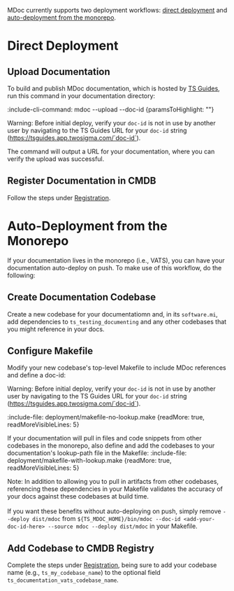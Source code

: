MDoc currently supports two deployment workflows: [direct deployment](deployment/workflows#direct-deployment) and [auto-deployment from the monorepo](deployment/workflows#auto-deployment-from-the-monorepo).

# Direct Deployment

## Upload Documentation

To build and publish MDoc documentation, which is hosted by [TS Guides](deployment/TS-guides), run this command in your documentation directory:

:include-cli-command: mdoc --upload --doc-id <your-doc-id> {paramsToHighlight: "<your-doc-id>"}

Warning: Before initial deploy, verify your `doc-id` is not in use by another user by  navigating to the TS Guides URL for your `doc-id` string (https://tsguides.app.twosigma.com/`doc-id`).

The command will output a URL for your documentation, where you can verify the upload was successful.

## Register Documentation in CMDB
 Follow the steps under [Registration](deployment/registration).

# Auto-Deployment from the Monorepo

If your documentation lives in the monorepo (i.e., VATS), you can have your documentation auto-deploy on push. To make use of this workflow, do the following:

## Create Documentation Codebase

Create a new codebase for your documentatiomn and, in its `software.mi`, add dependencies to `ts_testing_documenting` and any other codebases that you might reference in your docs.

## Configure Makefile

Modify your new codebase's top-level Makefile to include MDoc references and define a doc-id:

Warning: Before initial deploy, verify your `doc-id` is not in use by another user by  navigating to the TS Guides URL for your `doc-id` string (https://tsguides.app.twosigma.com/`doc-id`).

:include-file: deployment/makefile-no-lookup.make {readMore: true, readMoreVisibleLines: 5}

If your documentation will pull in files and code snippets from other codebases in the monorepo, also define and add the codebases to your documentation's lookup-path file in the Makefile:
:include-file: deployment/makefile-with-lookup.make {readMore: true, readMoreVisibleLines: 5}

Note: In addition to allowing you to pull in artifacts from other codebases, referencing these dependencies in your Makefile validates the accuracy of your docs against these codebases at build time. \
\
If you want these benefits without auto-deploying on push, simply remove `--deploy dist/mdoc` from `${TS_MDOC_HOME}/bin/mdoc --doc-id <add-your-doc-id-here> --source mdoc --deploy dist/mdoc` in your Makefile.

## Add Codebase to CMDB Registry

Complete the steps under [Registration](deployment/registration), being sure to add your codebase name (e.g., `ts_my_codebase_name`) to the optional field `ts_documentation_vats_codebase_name`.

